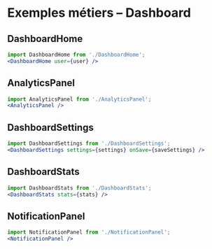 # Exemples métiers – Dashboard

## DashboardHome
```jsx
import DashboardHome from './DashboardHome';
<DashboardHome user={user} />
```

## AnalyticsPanel
```jsx
import AnalyticsPanel from './AnalyticsPanel';
<AnalyticsPanel />
```

## DashboardSettings
```jsx
import DashboardSettings from './DashboardSettings';
<DashboardSettings settings={settings} onSave={saveSettings} />
```

## DashboardStats
```jsx
import DashboardStats from './DashboardStats';
<DashboardStats stats={stats} />
```

## NotificationPanel
```jsx
import NotificationPanel from './NotificationPanel';
<NotificationPanel />
```

